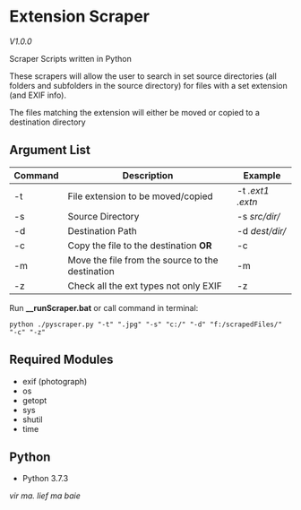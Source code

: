 # Extension Scraper

_V1.0.0_

Scraper Scripts written in Python

These scrapers will allow the user to search in set source directories (all folders and subfolders in the source directory) for files with a set extension (and EXIF info).

The files matching the extension will either be moved or copied to a destination directory

## Argument List

| Command | Description                                      | Example        |
| ------- | ------------------------------------------------ | -------------- |
| -t      | File extension to be moved/copied                | -t _.ext1_ _.extn_      |
| -s      | Source Directory                                 | -s _src/dir/_  |
| -d      | Destination Path                                 | -d _dest/dir/_ |
| -c      | Copy the file to the destination **OR**          | -c             |
| -m      | Move the file from the source to the destination | -m             |
| -z      | Check all the ext types not only EXIF            | -z             |

Run **\_\_runScraper.bat**
or call command in terminal:

```
python ./pyscraper.py "-t" ".jpg" "-s" "c:/" "-d" "f:/scrapedFiles/" "-c" "-z"
```

## Required Modules

- exif (photograph)
- os
- getopt
- sys
- shutil
- time

## Python

- Python 3.7.3

*vir ma. lief ma baie*
